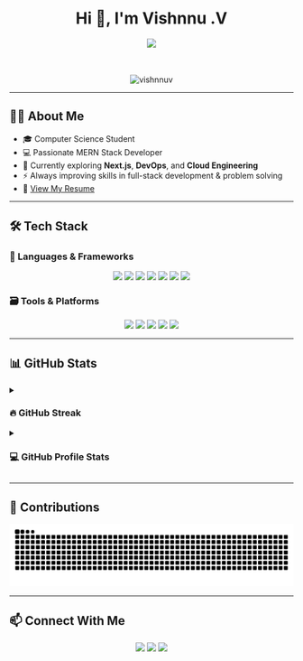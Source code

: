 <h1 align="center">Hi 👋, I'm Vishnnu .V</h1>

<p align="center">
  <a href="https://github.com/DenverCoder1/readme-typing-svg">
    <img src="https://readme-typing-svg.herokuapp.com?font=Fira+Code&color=%2338BDAE&size=25&center=true&vCenter=true&width=600&height=100&lines=Full+Stack+Developer;Open+Source+Contributor;Tech+Enthusiast;Always+Learning+Something+New" />
  </a>
</p>

<br>

<p align="center">
  <img src="https://komarev.com/ghpvc/?username=vishnnuv&label=Profile%20views&color=0e75b6&style=plastic" alt="vishnnuv" />
</p>

---

## 👨‍💻 About Me

- 🎓 Computer Science Student  
- 💻 Passionate MERN Stack Developer  
- 🌱 Currently exploring **Next.js**, **DevOps**, and **Cloud Engineering**  
- ⚡ Always improving skills in full-stack development & problem solving  
- 📄 [View My Resume](https://drive.google.com/file/d/1tulH6u9ME0Go3QHuhTx507KHFF4epJEO/view)

---

## 🛠️ Tech Stack

### 🚀 Languages & Frameworks
<p align="center">
  <img src="https://img.shields.io/badge/C++-00599C.svg?style=plastic&logo=c%2B%2B&logoColor=white" />
  <img src="https://img.shields.io/badge/JavaScript-F7DF1E.svg?style=plastic&logo=javascript&logoColor=black" />
  <img src="https://img.shields.io/badge/Python-14354C.svg?style=plastic&logo=python&logoColor=white" />
  <img src="https://img.shields.io/badge/Node.js-339933.svg?style=plastic&logo=node.js&logoColor=white" />
  <img src="https://img.shields.io/badge/Express.js-000000.svg?style=plastic&logo=express&logoColor=white" />
  <img src="https://img.shields.io/badge/React-61DAFB.svg?style=plastic&logo=react&logoColor=black" />
  <img src="https://img.shields.io/badge/Tailwind_CSS-38B2AC.svg?style=plastic&logo=tailwind-css&logoColor=white" />
</p>

### 🗃️ Tools & Platforms
<p align="center">
  <img src="https://img.shields.io/badge/MongoDB-47A248.svg?style=plastic&logo=mongodb&logoColor=white" />
  <img src="https://img.shields.io/badge/Git-F05032.svg?style=plastic&logo=git&logoColor=white" />
  <img src="https://img.shields.io/badge/GitHub-181717.svg?style=plastic&logo=github&logoColor=white" />
  <img src="https://img.shields.io/badge/Vercel-000000.svg?style=plastic&logo=vercel&logoColor=white" />
  <img src="https://img.shields.io/badge/Visual_Studio_Code-007ACC.svg?style=plastic&logo=visual-studio-code&logoColor=white" />
</p>

---

## 📊 GitHub Stats

<details>
  <summary><h3>🔥 GitHub Streak</h3></summary>
  <p align="center">
    <img src="https://github-readme-streak-stats.herokuapp.com/?user=vishnnuv&theme=tokyonight_duo" alt="streak-stats" />
  </p>
</details>

<details>
  <summary><h3>💻 GitHub Profile Stats</h3></summary>
  <p align="center">
    <img src="https://github-readme-stats.vercel.app/api?username=vishnnuv&show_icons=true&theme=tokyonight&count_private=true" height="200" />
    <img src="https://github-readme-stats.vercel.app/api/top-langs/?username=vishnnuv&layout=compact&theme=tokyonight" height="200" />
  </p>
</details>

---

## 🐍 Contributions

<p align="center">
  <img src="https://github.com/vishnnuv/vishnnuv/blob/output/snake.svg" alt="snake animation" />
</p>


---

## 📫 Connect With Me

<p align="center">
  <a href="mailto:vishnnuv@example.com"><img src="https://img.shields.io/badge/Gmail-D14836?style=plastic&logo=gmail&logoColor=white" /></a>
  <a href="https://www.linkedin.com/in/vishnnuv/"><img src="https://img.shields.io/badge/LinkedIn-0A66C2?style=plastic&logo=linkedin&logoColor=white" /></a>
  <a href="https://github.com/vishnnuv"><img src="https://img.shields.io/badge/GitHub-181717?style=plastic&logo=github&logoColor=white" /></a>
</p>
